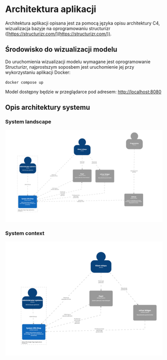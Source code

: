 # Architektura aplikacji

Architektura aplikacji opisana jest za pomocą języka opisu architektury C4, wizualizacja bazyje na oprogramowaniu structurizr ([https://structurizr.com/](https://structurizr.com/)).

## Środowisko do wizualizacji modelu

Do uruchomienia wizualizacji modelu wymagane jest oprogramowanie Structurizr, najprostszym soposbem jest uruchomienie jej przy wykorzystaniu aplikacji Docker:

`docker compose up`

Model dostępny będzie w przeglądarce pod adresem: [http://localhost:8080](http://localhost:8080)

## Opis architektury systemu

### System landscape

![System landscape](assets/structurizr-1-SystemLandscape.png?raw=true "System landscape")

### System context

![System context](assets/structurizr-1-SystemContext.png?raw=true "System context")
